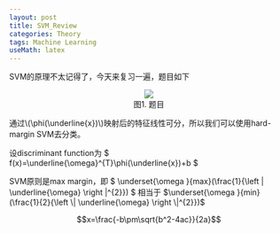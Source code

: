 ```yaml
---
layout: post
title: SVM_Review
categories: Theory
tags: Machine Learning
useMath: latex
---
```


SVM的原理不太记得了，今天来复习一遍，题目如下

<p align="center">
<img src="https://github.com/liu-ke/liu-ke.github.io/images/blog/SVM_Review.png"><br/>
图1. 题目
</p>

通过\\(\phi(\underline{x})\\)映射后的特征线性可分，所以我们可以使用hard-margin SVM去分类。

设discriminant function为 $ f(x)=\underline{\omega}^{T}\phi(\underline{x})+b $

SVM原则是max margin，即 $ \underset{\omega }{max}(\frac{1}{\left \| \underline{\omega} \right \|^{2}}) $
相当于 $\underset{\omega }{min}(\frac{1}{2}{\left \| \underline{\omega} \right \|^{2}})$

	
$$x=\frac{-b\pm\sqrt{b^2-4ac}}{2a}$$
